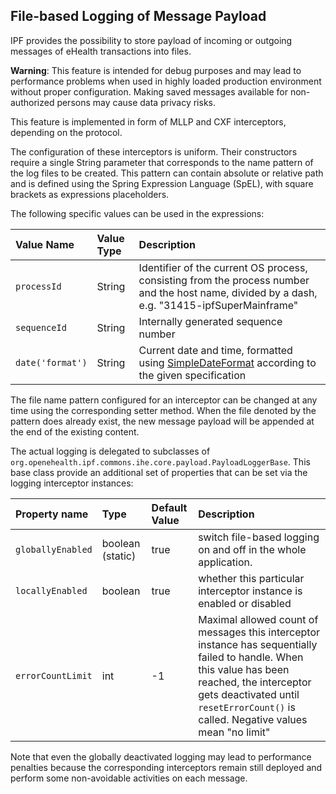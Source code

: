 
## File-based Logging of Message Payload

IPF provides the possibility to store payload of incoming or outgoing messages of eHealth transactions into files.

**Warning**:
This feature is intended for debug purposes and may lead to performance problems when used in highly loaded production environment without proper configuration.
Making saved messages available for non-authorized persons may cause data privacy risks.

This feature is implemented in form of MLLP and CXF interceptors, depending on the protocol. 

The configuration of these interceptors is uniform. Their constructors require a single String parameter that corresponds to the name pattern 
of the log files to be created. This pattern can contain absolute or relative path and is defined using the Spring Expression Language (SpEL), 
with square brackets as expressions placeholders. 

The following specific values can be used in the expressions:

| Value Name          | Value Type | Description
|:--------------------|:-----------|:----------------------------------------------------------------
| `processId`         | String     | Identifier of the current OS process, consisting from the process number and the host name, divided by a dash, e.g. "31415-ipfSuperMainframe"
| `sequenceId`        | String     | Internally generated sequence number
| `date('format')`    | String     | Current date and time, formatted using [SimpleDateFormat](http://docs.oracle.com/javase/7/docs/api/java/text/SimpleDateFormat.html) according to the given specification

The file name pattern configured for an interceptor can be changed at any time using the corresponding setter method. 
When the file denoted by the pattern does already exist, the new message payload will be appended at the end of the existing content.

The actual logging is delegated to subclasses of `org.openehealth.ipf.commons.ihe.core.payload.PayloadLoggerBase`. This base class provide
an additional set of properties that can be set via the logging interceptor instances:


| Property name       | Type            | Default Value   | Description                                                                    |
|:--------------------|:----------------|:----------------|:-------------------------------------------------------------------------------|
| `globallyEnabled`   | boolean (static)| true            | switch file-based logging on and off in the whole application. 
| `locallyEnabled`    | boolean         | true            | whether this particular interceptor instance is enabled or disabled 
| `errorCountLimit`   | int             | -1              | Maximal allowed count of messages this interceptor instance has sequentially failed to handle. When this value has been reached, the interceptor gets deactivated until `resetErrorCount()` is called. Negative values mean "no limit" 

Note that even the globally deactivated logging may lead to performance penalties because the corresponding interceptors remain still deployed and perform some non-avoidable activities on each message.